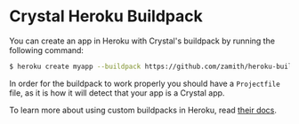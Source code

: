 # Crystal Heroku Buildpack

You can create an app in Heroku with Crystal's buildpack by running the
following command:

```bash
$ heroku create myapp --buildpack https://github.com/zamith/heroku-buildpack-crystal.git
```

In order for the buildpack to work properly you should have a `Projectfile`
file, as it is how it will detect that your app is a Crystal app.

To learn more about using custom buildpacks in Heroku, read [their docs](https://devcenter.heroku.com/articles/third-party-buildpacks#using-a-custom-buildpack).

